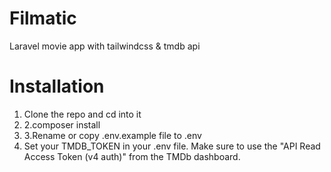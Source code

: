 # Filmatic
Laravel movie app with tailwindcss &amp; tmdb api

# Installation 

1. Clone the repo and cd into it
2. 2.composer install
3. 3.Rename or copy .env.example file to .env
4. Set your TMDB_TOKEN in your .env file. Make sure to use the "API Read Access Token (v4 auth)" from the TMDb dashboard.
